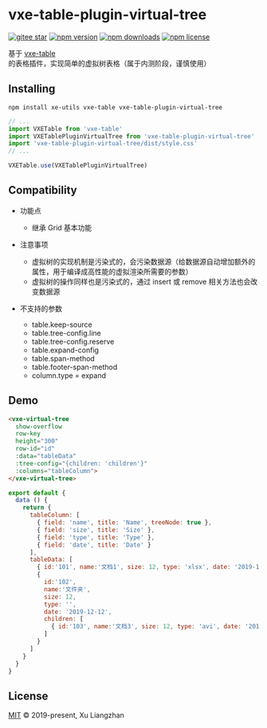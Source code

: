 # vxe-table-plugin-virtual-tree

[![gitee star](https://gitee.com/x-extends/vxe-table-plugin-virtual-tree/badge/star.svg?theme=dark)](https://gitee.com/x-extends/vxe-table-plugin-virtual-tree/stargazers)
[![npm version](https://img.shields.io/npm/v/vxe-table-plugin-virtual-tree.svg?style=flat-square)](https://www.npmjs.com/package/vxe-table-plugin-virtual-tree)
[![npm downloads](https://img.shields.io/npm/dm/vxe-table-plugin-virtual-tree.svg?style=flat-square)](http://npm-stat.com/charts.html?package=vxe-table-plugin-virtual-tree)
[![npm license](https://img.shields.io/github/license/mashape/apistatus.svg)](LICENSE)

基于 [vxe-table](https://www.npmjs.com/package/vxe-table) 的表格插件，实现简单的虚拟树表格（属于内测阶段，谨慎使用）

## Installing

```shell
npm install xe-utils vxe-table vxe-table-plugin-virtual-tree
```

```javascript
// ...
import VXETable from 'vxe-table'
import VXETablePluginVirtualTree from 'vxe-table-plugin-virtual-tree'
import 'vxe-table-plugin-virtual-tree/dist/style.css'
// ...

VXETable.use(VXETablePluginVirtualTree)
```

## Compatibility

* 功能点
  * 继承 Grid 基本功能

* 注意事项
  * 虚拟树的实现机制是污染式的，会污染数据源（给数据源自动增加额外的属性，用于编译成高性能的虚拟渲染所需要的参数）
  * 虚拟树的操作同样也是污染式的，通过 insert 或 remove 相关方法也会改变数据源

* 不支持的参数
  * table.keep-source
  * table.tree-config.line
  * table.tree-config.reserve
  * table.expand-config
  * table.span-method
  * table.footer-span-method
  * column.type = expand

## Demo

```html
<vxe-virtual-tree
  show-overflow
  row-key
  height="300"
  row-id="id"
  :data="tableData"
  :tree-config="{children: 'children'}"
  :columns="tableColumn">
</vxe-virtual-tree>
```

```javascript
export default {
  data () {
    return {
      tableColumn: [
        { field: 'name', title: 'Name', treeNode: true },
        { field: 'size', title: 'Size' },
        { field: 'type', title: 'Type' },
        { field: 'date', title: 'Date' }
      ],
      tableData: [
        { id:'101', name:'文档1', size: 12, type: 'xlsx', date: '2019-12-12' },
        {
          id:'102',
          name:'文件夹',
          size: 12,
          type: '',
          date: '2019-12-12',
          children: [
            { id:'103', name:'文档3', size: 12, type: 'avi', date: '2019-12-12' },
          ]
        }
      ]
    }
  }
}
```

## License

[MIT](LICENSE) © 2019-present, Xu Liangzhan
